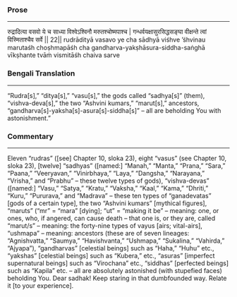 ### Prose 
 --- 
रुद्रादित्या वसवो ये च साध्या
विश्वेऽश्विनौ मरुतश्चोष्मपाश्च |
गन्धर्वयक्षासुरसिद्धसङ्घा
वीक्षन्ते त्वां विस्मिताश्चैव सर्वे || 22||
rudrādityā vasavo ye cha sādhyā
viśhve ’śhvinau marutaśh choṣhmapāśh cha
gandharva-yakṣhāsura-siddha-saṅghā
vīkṣhante tvāṁ vismitāśh chaiva sarve

### Bengali Translation 
 --- 
“Rudra[s],” “ditya[s],” “vasu[s],” the gods called “sadhya[s]” (them), “vishva-deva[s],” the two “Ashvini kumars,” “marut[s],” ancestors, “gandharva[s]-yaksha[s]-asura[s]-siddha[s]” – all are beholding You with astonishment.” 

### Commentary 
 --- 
Eleven “rudras” ([see] Chapter 10, sloka 23), eight “vasus” (see Chapter 10, sloka 23), [twelve] “sadhyas” ([named:] “Manah,” “Manta,” “Prana,” “Sara,” “Paana,” “Veeryavan,” “Vinirbhaya,” “Laya,” “Dangsha,” “Narayana,” “Vrisha,” and “Prabhu” – these twelve types of gods), “vishva-devas” ([named:] “Vasu,” “Satya,” “Kratu,” “Vaksha,” “Kaal,” “Kama,” “Dhriti,” “Kuru,” “Pururava,” and “Madrava” – these ten types of “ganadevatas” [gods of a certain type], the two “Ashvini kumars” [mythical figures], “maruts” (“mr” = “mara” [dying]; “ut” = “making it be” – meaning: one, or ones, who, if angered, can cause death – that one is, or they are, called “marut/s” – meaning: the forty-nine types of vayus [airs; vital-airs], “ushmapa” – meaning: ancestors (these are of seven lineages: “Agnishvatta,” “Saumya,” “Havishvanta,” “Ushmapa,” “Sukalina,” “Vahirda,” “Ajyapa”), “gandharvas” [celestial beings] such as “Haha,” “Huhu” etc., “yakshas” [celestial beings] such as “Kubera,” etc., “asuras” [imperfect supernatural beings] such as “Virochana” etc., “siddhas” [perfected beings] such as “Kapila” etc. – all are absolutely astonished (with stupefied faces) beholding You. Dear sadhak! Keep staring in that dumbfounded way. Relate it [to your experience].